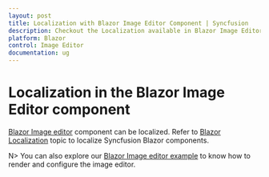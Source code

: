 ```yaml
---
layout: post
title: Localization with Blazor Image Editor Component | Syncfusion
description: Checkout the Localization available in Blazor Image Editor component in Blazor Server App and Blazor WebAssembly App.
platform: Blazor
control: Image Editor
documentation: ug
---
```



# Localization in the Blazor Image Editor component

[Blazor Image editor](https://www.syncfusion.com/blazor-components/blazor-image-editor) component can be localized. Refer to [Blazor Localization](https://blazor.syncfusion.com/documentation/common/localization) topic to localize Syncfusion Blazor components.

N> You can also explore our [Blazor Image editor example](https://blazor.syncfusion.com/demos/image-editor/default-functionalities?theme=bootstrap5) to know how to render and configure the image editor.